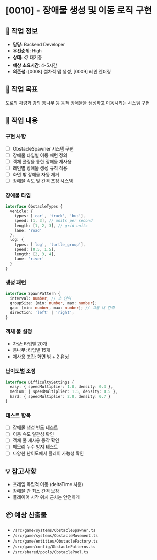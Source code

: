 # [0010] - 장애물 생성 및 이동 로직 구현

## 📅 작업 정보
- **담당**: Backend Developer
- **우선순위**: High
- **상태**: 📋 대기중
- **예상 소요시간**: 4-5시간
- **의존성**: [0008] 절차적 맵 생성, [0009] 레인 렌더링

## 🎯 작업 목표
도로의 차량과 강의 통나무 등 동적 장애물을 생성하고 이동시키는 시스템 구현

## 📝 작업 내용
### 구현 사항
- [ ] ObstacleSpawner 시스템 구현
- [ ] 장애물 타입별 이동 패턴 정의
- [ ] 객체 풀링을 통한 장애물 재사용
- [ ] 레인별 장애물 생성 규칙 적용
- [ ] 화면 밖 장애물 자동 제거
- [ ] 장애물 속도 및 간격 조정 시스템

### 장애물 타입
```typescript
interface ObstacleTypes {
  vehicle: {
    types: ['car', 'truck', 'bus'],
    speed: [1, 3], // units per second
    length: [1, 2, 3], // grid units
    lane: 'road'
  },
  log: {
    types: ['log', 'turtle_group'],
    speed: [0.5, 1.5],
    length: [2, 3, 4],
    lane: 'river'
  }
}
```

### 생성 패턴
```typescript
interface SpawnPattern {
  interval: number; // 초 단위
  groupSize: [min: number, max: number];
  gap: [min: number, max: number]; // 그룹 내 간격
  direction: 'left' | 'right';
}
```

### 객체 풀 설정
- 차량: 타입별 20개
- 통나무: 타입별 15개
- 재사용 조건: 화면 밖 + 2 유닛

### 난이도별 조정
```typescript
interface DifficultySettings {
  easy: { speedMultiplier: 1.0, density: 0.3 },
  medium: { speedMultiplier: 1.5, density: 0.5 },
  hard: { speedMultiplier: 2.0, density: 0.7 }
}
```

### 테스트 항목
- [ ] 장애물 생성 빈도 테스트
- [ ] 이동 속도 일관성 확인
- [ ] 객체 풀 재사용 동작 확인
- [ ] 메모리 누수 방지 테스트
- [ ] 다양한 난이도에서 플레이 가능성 확인

## 💡 참고사항
- 프레임 독립적 이동 (deltaTime 사용)
- 장애물 간 최소 간격 보장
- 플레이어 시작 위치 근처는 안전하게

## 📦 예상 산출물
- `/src/game/systems/ObstacleSpawner.ts`
- `/src/game/systems/ObstacleMovement.ts`
- `/src/game/entities/ObstacleFactory.ts`
- `/src/game/config/ObstaclePatterns.ts`
- `/src/shared/pools/ObstaclePool.ts`